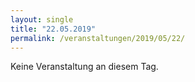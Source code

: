 ```yaml
---
layout: single
title: "22.05.2019"
permalink: /veranstaltungen/2019/05/22/
---
```


Keine Veranstaltung an diesem Tag.
